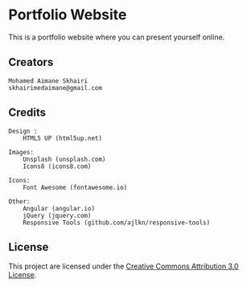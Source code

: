 # Portfolio Website

This is a portfolio website where you can present yourself online.

## Creators

    Mohamed Aimane Skhairi
    skhairimedaimane@gmail.com

## Credits

    Design :
        HTML5 UP (html5up.net)

    Images:
        Unsplash (unsplash.com)
        Icons8 (icons8.com)

    Icons:
        Font Awesome (fontawesome.io)

    Other:
        Angular (angular.io)
        jQuery (jquery.com)
        Responsive Tools (github.com/ajlkn/responsive-tools)

## License

This project are licensed under the [Creative Commons Attribution 3.0 License](https://creativecommons.org/licenses/by/3.0/).
